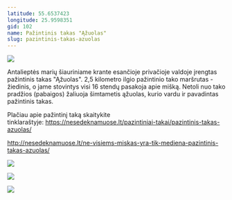```yaml
---
latitude: 55.6537423
longitude: 25.9598351
gid: 102
name: Pažintinis takas "Ąžuolas"
slug: pazintinis-takas-azuolas
---
```

![](https://doc-14-ag-mymaps.googleusercontent.com/untrusted/hostedimage/ihucu48q9m5s1hftel5u85tfdc/dktqtuunm1n94imdsutu4vvmgo/1641717000000/-WPmm_dsOCr8C_2Ftfdhs7CzXYdOD0wc/*/6AIsG_vYuiMuxFkWNBsVq5qUT408UB5CX2G0cw3xkJwdMf68wi-VrcJQyxCCf-buV6LTTFMYlsuftxliKszJY3Cke9Rk7eoZwU1J2Ht-haV7AdCiSpdMpB2-FK_O2GXcVYfZ1okBumBNlWWId9VscNvDqOFZjm65glD961x1tQMKMyAUZ1_Xv_OiQCUub6imL6Q?session=0&fife)  
  
Antalieptės marių šiauriniame krante esančioje privačioje valdoje įrengtas pažintinis takas "Ąžuolas". 2,5 kilometro ilgio pažintinio tako maršrutas - žiedinis, o jame stovintys visi 16 stendų pasakoja apie mišką. Netoli nuo tako pradžios (pabaigos) žaliuoja šimtametis ąžuolas, kurio vardu ir pavadintas pažintinis takas.  
  
Plačiau apie pažintinį taką skaitykite tinklaraštyje: https://nesedeknamuose.lt/pazintiniai-takai/pazintinis-takas-azuolas/  
  
http://nesedeknamuose.lt/ne-visiems-miskas-yra-tik-mediena-pazintinis-takas-azuolas/  
  
![](https://doc-08-ag-mymaps.googleusercontent.com/untrusted/hostedimage/ihucu48q9m5s1hftel5u85tfdc/u9r43i1vc6ehldnj06otvuldrk/1641717000000/-WPmm_dsOCr8C_2Ftfdhs7CzXYdOD0wc/*/6AIsG_vZQx8LbzzBlz-xcnOrvx_aj91njpwrZbouwGWNFpITOdgL7DluZm94Ryb-yl6QNjAKpwDCARWipfT18i1bntblX_4Nl2QWE6EuaF8lI-33-ATJSvyXd-G5xUvf4Ia2SltDe4AfVfANLFH_7ALGG3GormucLe5BSrn6cOJU2w-lqq-gJzRLNTeKb99WyXw?session=0&fife)  
  
![](https://doc-14-ag-mymaps.googleusercontent.com/untrusted/hostedimage/ihucu48q9m5s1hftel5u85tfdc/7jfomi1ve6sfjmvuh48mdbdsbc/1641717000000/-WPmm_dsOCr8C_2Ftfdhs7CzXYdOD0wc/*/6AIsG_vbTHtLGSdSqJ1zMUq7MKcCg9u9K86hQ9Kp2HUJ3H9Sac1uXc8F2exxzvGzQs1mVrsW2sh8mBqHIGq9INLh11e0pTz254s10acGbeXZp-B9ECKc5GCpk795PtxqHcUJJRQSeAfTuUmUVpblFq3QCfW1GP8JlwQfGF15GxEvmxXaI3PuNaWvMl4KdLetwZA?session=0&fife)  
  
![](https://doc-0k-ag-mymaps.googleusercontent.com/untrusted/hostedimage/ihucu48q9m5s1hftel5u85tfdc/b2njikoi2sjrc7m1l59s152dak/1641717000000/-WPmm_dsOCr8C_2Ftfdhs7CzXYdOD0wc/*/6AIsG_vaJuC4CPV7njDEpZfgq4kc7kv7Yos_6opRr8Wzc2u3xg76TNBXL7QvKih0XXzM3CyeuUpXeEWBLJBG7rlcNrq78Q_JQdIOio2XRNsbCj1frhiMQuz0MwiNLOzKs6K16dCku14hHTbeT3wdpB7wJgS6fMVkEEqvk4fc_l1NS6QFHDfZOcr18UvTCmAsjnA?session=0&fife)
